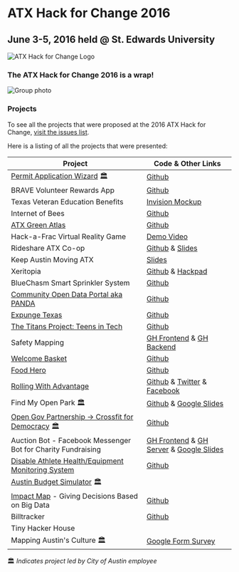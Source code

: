# ATX Hack for Change 2016
## June 3-5, 2016 held @ St. Edwards University

![ATX Hack for Change Logo](./images/atx-hack-for-change.png)

### The ATX Hack for Change 2016 is a wrap! 

![Group photo](https://pbs.twimg.com/media/CkYefPnVAAEz5wT.jpg:large)

### Projects

To see all the projects that were proposed at the 2016 ATX Hack for Change, [visit the issues list](https://github.com/open-austin/atx-hack-for-change-2016/issues).

Here is a listing of all the projects that were presented:

| Project                                                                                     | Code & Other Links                                                               | 
|---------------------------------------------------------------------------------------------|----------------------------------------------------------------------------------|
| [Permit Application Wizard](https://permit-wiz.herokuapp.com/) 🏛                           | [Github](https://github.com/open-austin/permit-server)                           |
| BRAVE Volunteer Rewards App                                                                 | [Github](https://github.com/jamesjackson/braveapp)                               |
| Texas Veteran Education Benefits                                                            | [Invision Mockup](https://projects.invisionapp.com/share/7G7JFMMCS#/screens/164299780) |
| Internet of Bees                                                                            | [Github](https://github.com/chrisdhanaraj/internetofbees/)                       |
| [ATX Green Atlas](http://jemrrs.github.io/atxgreenatlas/)                                   | [Github](http://github.com/jemrrs/atxgreenatlas)                                 |
| Hack-a-Frac Virtual Reality Game                                                            | [Demo Video](https://dl.dropboxusercontent.com/u/2382871/SLICING%20FOOD%20ACTION%20FLICK%202016.mov) |
| Rideshare ATX Co-op                                                                         | [Github](https://github.com/rideshareatx) & [Slides](http://rideshareatx-org.herokuapp.com/mobility.html#/) |
| Keep Austin Moving ATX                                                                      | [Slides](http://rideshareatx-org.herokuapp.com/#/)                               |
| Xeritopia                                                                                   | [Github](https://github.com/mapineda/xeriscape_atxhacks4change_2016) & [Hackpad](https://hackpad.com/Xeriscape_ATX-OAvRDE8RYyP) |
| BlueChasm Smart Sprinkler System                                                            | [Github](https://github.com/jrriosBC/smart-sprinkler)                            |
| [Community Open Data Portal aka PANDA](http://amaliebarras.github.io/data-portal-new/)      | [Github](https://github.com/amaliebarras/data-portal-new)                        |
| [Expunge Texas](http://expungetexas.org/index.html)                                         | [Github](https://github.com/kkarsnia/expunge)                                    |
| [The Titans Project: Teens in Tech](http://www.thetitansproject.com)                        | [Github](https://github.com/codykeith/TITANS)                                    |
| Safety Mapping                                                                              | [GH Frontend](https://github.com/Sahedeva/bikePed2) & [GH Backend](https://github.com/Sahedeva/bikePedBackEnd) |
| [Welcome Basket](http://ludwigmace.github.io/atxbasket/#/)                                  | [Github](https://github.com/ludwigmace/atxbasket)                                |
| [Food Hero](http://food-donate.herokuapp.com/)                                              | [Github](https://github.com/rubygeek/food_donate)                                |
| [Rolling With Advantage](http://www.rollingwithadvantage.com)                               | [Github](https://github.com/RollingWithAdvantage) & [Twitter](http://www.twitter.com/RollingWAdvantage) & [Facebook](http://www.facebook.com/rollingwithadvantage/) |
| Find My Open Park 🏛                                                                        | [Github](https://github.com/wrays/find-my-open-park) & [Google Slides](https://docs.google.com/presentation/d/1gH-l33GbELcQlqxIToG8zglRXoZsZBub2sqdzSUMAuE/edit#slide=id.p) |
| [Open Gov Partnership -> Crossfit for Democracy](http://cityofaustin.github.io/open-gov-partnership/) 🏛 | [Github](https://github.com/cityofaustin/open-gov-partnership/tree/gh-pages) |
| Auction Bot - Facebook Messenger Bot for Charity Fundraising                                | [GH Frontend](https://github.com/krismuniz/auctionbot) & [GH Server](https://github.com/aaronbenz/auctionbot-back) & [Google Slides](https://docs.google.com/presentation/d/1YHRu6xhLcEZnGyhftL83kgWcwQYARghZmcPnHWNqDZk/edit#slide=id.g128b1b71f0_0_269) |
| [Disable Athlete Health/Equipment Monitoring System](https://dahmos.org/)                   | [Github](https://github.com/Bokbot/damn-hardware)                                |
| [Austin Budget Simulator](http://www.austintexas.gov/dollarsandsense) 🏛                    |                                                                                  |
| [Impact Map](http://Impactmap.us) - Giving Decisions Based on Big Data                      | [Github](https://github.com/deirdrewalsh/Big-Data-4-Giving-)                     |
| Billtracker                                                                                 | [Github](https://github.com/bill-tracker)                                        |
| Tiny Hacker House                                                                           |                                                                                  |
| Mapping Austin's Culture 🏛                                                                 | [Google Form Survey](https://docs.google.com/forms/d/1xmzcoGHlqaywWjbFW4DdkNQTUiGVekJ0Su_7ZscAeD4/viewform) |

🏛 _Indicates project led by City of Austin employee_

